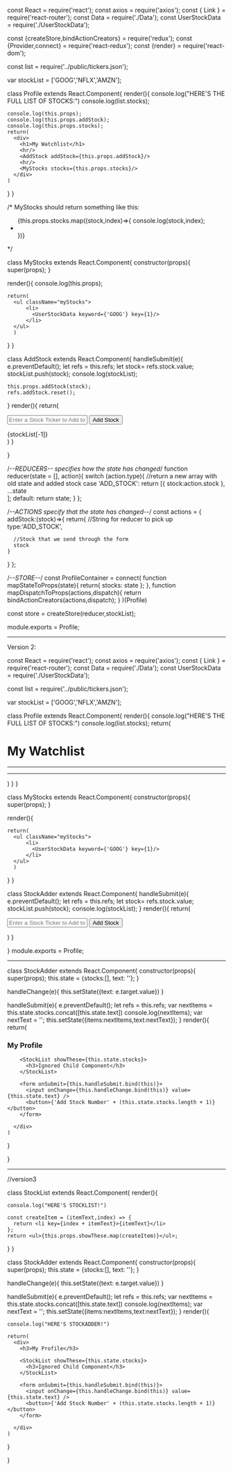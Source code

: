 const React = require('react');
const axios = require('axios');
const { Link } = require('react-router');
const Data = require('./Data');
const UserStockData = require('./UserStockData');

const {createStore,bindActionCreators} = require('redux');
const {Provider,connect} = require('react-redux');
const {render} = require('react-dom');

const list = require('../public/tickers.json');


var stockList = ['GOOG','NFLX','AMZN'];

class Profile extends React.Component{
  render(){
    console.log("HERE'S THE FULL LIST OF STOCKS:")
    console.log(list.stocks);
    
    console.log(this.props);
    console.log(this.props.addStock);
    console.log(this.props.stocks);
    return(
      <div>
        <h1>My Watchlist</h1>
        <hr/>
        <AddStock addStock={this.props.addStock}/>
        <hr/>
        <MyStocks stocks={this.props.stocks}/> 
      </div>
    )
  }
}

/*
MyStocks should return something like this:
<ul className="myStocks">
        {this.props.stocks.map((stock,index)=>{
          console.log(stock,index);
          <li>
            <UserStockData keyword={stock} key={index}/>
          </li>
        })}
      </ul>
*/

class MyStocks extends React.Component{
  constructor(props){
    super(props);
  }
  
  render(){
    console.log(this.props);
    
    return(
      <ul className="myStocks">
          <li>
            <UserStockData keyword={'GOOG'} key={1}/>
          </li>
      </ul>
      )
  }
}

class AddStock extends React.Component{
  handleSubmit(e){
    e.preventDefault();
    let refs = this.refs;
    let stock= refs.stock.value;
    stockList.push(stock);
    console.log(stockList);
    
    this.props.addStock(stock);
    refs.addStock.reset();
  }
  render(){
    return(
      <div className="row">
        <div className="column">
          <form ref="addStock" onSubmit={this.handleSubmit.bind(this)}>
            <input id="stock" type="text" ref="stock" placeholder="Enter a Stock Ticker to Add to your Portfolio"/>
            <button type="submit" className="button">Add Stock</button>
          </form>
        </div>
        <div>
        {stockList[-1]}
        </div>
      </div>
    )
  }
  
}

/*--REDUCERS-- specifies how the state has changed*/
function reducer(state = [], action){
  switch (action.type){
    //return a new array with old state and added stock
    case 'ADD_STOCK':
      return [{
        stock:action.stock
      },
    ...state  
    ];
    default:
      return state;
  }
};

/*--ACTIONS specify that the state has changed--*/
const actions = {
  addStock:(stock)=>{
    return{
      //String for reducer to pick up
      type:'ADD_STOCK',
      
      //Stock that we send through the form
      stock
    }
  }
};

/*--STORE--*/
const ProfileContainer = connect(
  function mapStateToProps(state){
    return{
      stocks: state
    };
  },
  function mapDispatchToProps(actions,dispatch){
    return bindActionCreators(actions,dispatch); 
  }
)(Profile)

const store = createStore(reducer,stockList);

module.exports = Profile;


--------------------------------------------------------------------------------------------

Version 2:

const React = require('react');
const axios = require('axios');
const { Link } = require('react-router');
const Data = require('./Data');
const UserStockData = require('./UserStockData');

const list = require('../public/tickers.json');


var stockList = ['GOOG','NFLX','AMZN'];

class Profile extends React.Component{
  render(){
    console.log("HERE'S THE FULL LIST OF STOCKS:")
    console.log(list.stocks);
    return(
      <div>
        <h1 className="watchlist-title">My Watchlist</h1>
        <hr/>
        <StockAdder addStock={this.props.addStock}/>
        <hr/>
        <MyStocks stocks={this.props.stocks}/> 
      </div>
    )
  }
}

class MyStocks extends React.Component{
  constructor(props){
    super(props);
  }
  
  render(){
    
    return(
      <ul className="myStocks">
          <li>
            <UserStockData keyword={'GOOG'} key={1}/>
          </li>
      </ul>
      )
  }
}

class StockAdder extends React.Component{
  handleSubmit(e){
    e.preventDefault();
    let refs = this.refs;
    let stock= refs.stock.value;
    stockList.push(stock);
    console.log(stockList);
  }
  render(){
    return(
      <div className="row">
        <div className="column">
          <form ref="addStock" onSubmit={this.handleSubmit.bind(this)}>
            <input id="stock" type="text" ref="stock" placeholder="Enter a Stock Ticker to Add to your Portfolio"/>
            <button type="submit" className="button">Add Stock</button>
          </form>
        </div>
      </div>
    )
  }
  
}
module.exports = Profile;

----------------------------------------------------------------------------------------------------------------------------

class StockAdder extends React.Component{
  constructor(props){
    super(props);
    this.state = {stocks:[], text: ''};
  }
  
  handleChange(e){
    this.setState({text: e.target.value})
  }
  
  handleSubmit(e){
    e.preventDefault();
    let refs = this.refs;
    var nextItems = this.state.stocks.concat([this.state.text])
    console.log(nextItems);
    var nextText = '';
    this.setState({items:nextItems,text:nextText});
  }
  render(){
    return(
      <div>
        <h3>My Profile</h3>
        
        <StockList showThese={this.state.stocks}>
          <h3>Ignored Child Component</h3>
        </StockList>
        
        <form onSubmit={this.handleSubmit.bind(this)}>
          <input onChange={this.handleChange.bind(this)} value={this.state.text} />
          <button>{'Add Stock Number' + (this.state.stocks.length + 1)}</button>
        </form>
        
      </div>
    )
  }
  
}

-----------------------------------------------------------------------------------------------------------
//version3



class StockList extends React.Component{
  render(){
    
    console.log("HERE'S STOCKLIST!")
    
    const createItem = (itemText,index) => {
      return <li key={index + itemText}>{itemText}</li>
    };
    return <ul>{this.props.showThese.map(createItem)}</ul>;
  }
}


class StockAdder extends React.Component{
  constructor(props){
    super(props);
    this.state = {stocks:[], text: ''};
  }
  
  handleChange(e){
    this.setState({text: e.target.value})
  }
  
  handleSubmit(e){
    e.preventDefault();
    let refs = this.refs;
    var nextItems = this.state.stocks.concat([this.state.text])
    console.log(nextItems);
    var nextText = '';
    this.setState({items:nextItems,text:nextText});
  }
  render(){
    
    console.log("HERE'S STOCKADDER!")
    
    return(
      <div>
        <h3>My Profile</h3>
        
        <StockList showThese={this.state.stocks}>
          <h3>Ignored Child Component</h3>
        </StockList>
        
        <form onSubmit={this.handleSubmit.bind(this)}>
          <input onChange={this.handleChange.bind(this)} value={this.state.text} />
          <button>{'Add Stock Number' + (this.state.stocks.length + 1)}</button>
        </form>
        
      </div>
    )
  }
  
}